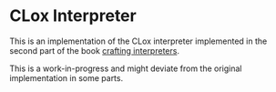 # CLox Interpreter

This is an implementation of the CLox interpreter implemented in the second part of the book
[crafting interpreters](craftinginterpreters.com/).

This is a work-in-progress and might deviate from the original implementation in some parts.